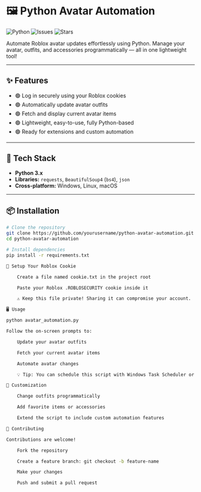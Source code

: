 # 🖼️ Python Avatar Automation

![Python](https://img.shields.io/badge/Python-3.10-blue?logo=python&logoColor=white) 
![Issues](https://img.shields.io/github/issues/yourusername/python-avatar-automation) 
![Stars](https://img.shields.io/github/stars/yourusername/python-avatar-automation?style=social)

Automate Roblox avatar updates effortlessly using Python. Manage your avatar, outfits, and accessories programmatically — all in one lightweight tool!

---

## ✨ Features

- 🟢 Log in securely using your Roblox cookies  
- 🟢 Automatically update avatar outfits  
- 🟢 Fetch and display current avatar items  
- 🟢 Lightweight, easy-to-use, fully Python-based  
- 🟢 Ready for extensions and custom automation  

---

## 🚀 Tech Stack

- **Python 3.x**  
- **Libraries:** `requests`, `BeautifulSoup4` (`bs4`), `json`  
- **Cross-platform:** Windows, Linux, macOS  

---

## 📦 Installation

```bash
# Clone the repository
git clone https://github.com/yourusername/python-avatar-automation.git
cd python-avatar-automation

# Install dependencies
pip install -r requirements.txt

🔑 Setup Your Roblox Cookie

    Create a file named cookie.txt in the project root

    Paste your Roblox .ROBLOSECURITY cookie inside it

    ⚠️ Keep this file private! Sharing it can compromise your account.

🖥️ Usage

python avatar_automation.py

Follow the on-screen prompts to:

    Update your avatar outfits

    Fetch your current avatar items

    Automate avatar changes

    💡 Tip: You can schedule this script with Windows Task Scheduler or cron for automatic updates.

🎨 Customization

    Change outfits programmatically

    Add favorite items or accessories

    Extend the script to include custom automation features

🤝 Contributing

Contributions are welcome!

    Fork the repository

    Create a feature branch: git checkout -b feature-name

    Make your changes

    Push and submit a pull request
